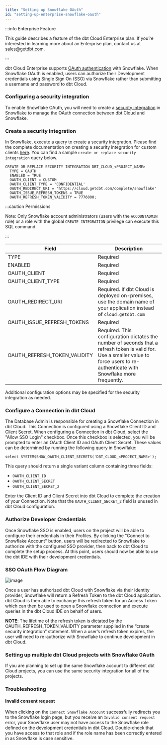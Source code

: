 ```yaml
---
title: "Setting up Snowflake OAuth"
id: "setting-up-enterprise-snowflake-oauth"
---
```


:::info Enterprise Feature

This guide describes a feature of the dbt Cloud Enterprise plan. If you’re interested in learning more about an Enterprise plan, contact us at sales@getdbt.com.

:::

dbt Cloud Enterprise supports [OAuth authentication](https://docs.snowflake.net/manuals/user-guide/oauth-intro.html) with Snowflake. When Snowflake OAuth is enabled, users can authorize their Development credentials using Single Sign On (SSO) via Snowflake rather than submitting a username and password to dbt Cloud.

### Configuring a security integration
To enable Snowflake OAuth, you will need to create a [security integration](https://docs.snowflake.net/manuals/sql-reference/sql/create-security-integration.html) in Snowflake to manage the OAuth connection between dbt Cloud and Snowflake.

### Create a security integration

In Snowflake, execute a query to create a security integration. Please find the complete documentation on creating a security integration for custom clients [here](https://docs.snowflake.net/manuals/sql-reference/sql/create-security-integration.html#syntax). You can find a sample `create or replace security integration` query below.

```
CREATE OR REPLACE SECURITY INTEGRATION DBT_CLOUD_<PROJECT_NAME>
  TYPE = OAUTH
  ENABLED = TRUE
  OAUTH_CLIENT = CUSTOM
  OAUTH_CLIENT_TYPE = 'CONFIDENTIAL'
  OAUTH_REDIRECT_URI = 'https://cloud.getdbt.com/complete/snowflake'
  OAUTH_ISSUE_REFRESH_TOKENS = TRUE
  OAUTH_REFRESH_TOKEN_VALIDITY = 7776000;
```

:::caution Permissions

  Note: Only Snowflake account administrators (users with the `ACCOUNTADMIN` role) or a role with the global `CREATE INTEGRATION` privilege can execute this SQL command.

:::

| Field | Description |
| ----- | ----------- |
| TYPE  | Required |
| ENABLED  | Required |
| OAUTH_CLIENT  | Required |
| OAUTH_CLIENT_TYPE  | Required |
| OAUTH_REDIRECT_URI  | Required. If dbt Cloud is deployed on-premises, use the domain name of your application instead of `cloud.getdbt.com` |
| OAUTH_ISSUE_REFRESH_TOKENS  | Required |
| OAUTH_REFRESH_TOKEN_VALIDITY  | Required. This configuration dictates the number of seconds that a refresh token is valid for. Use a smaller value to force users to re-authenticate with Snowflake more frequently. |

Additional configuration options may be specified for the security integration as needed.

### Configure a Connection in dbt Cloud

The Database Admin is responsible for creating a Snowflake Connection in dbt Cloud. This Connection is configured using a Snowflake Client ID and Client Secret. When configuring a Connection in dbt Cloud, select the "Allow SSO Login" checkbox. Once this checkbox is selected, you will be prompted to enter an OAuth Client ID and OAuth Client Secret. These values can be determined by running the following query in Snowflake:

```
select SYSTEM$SHOW_OAUTH_CLIENT_SECRETS('DBT_CLOUD_<PROJECT_NAME>');
```

This query should return a single variant column containing three fields:
- `OAUTH_CLIENT_ID`
- `OAUTH_CLIENT_SECRET`
- `OAUTH_CLIENT_SECRET_2`

Enter the Client ID and Client Secret into dbt Cloud to complete the creation of your Connection. Note that the `OAUTH_CLIENT_SECRET_2` field is unused in dbt Cloud configuration.

<Lightbox src="/img/docs/dbt-cloud/dbt-cloud-enterprise/1bd0c42-Screen_Shot_2020-03-10_at_6.20.05_PM.png" title="Configuring OAuth credentials in the dbt Cloud UI" />

### Authorize Developer Credentials

Once Snowflake SSO is enabled, users on the project will be able to configure their credentials in their Profiles. By clicking the "Connect to Snowflake Account" button, users will be redirected to Snowflake to authorize with the configured SSO provider, then back to dbt Cloud to complete the setup process. At this point, users should now be able to use the dbt IDE with their development credentials.

### SSO OAuth Flow Diagram

![image](https://user-images.githubusercontent.com/46451573/84427818-841b3680-abf3-11ea-8faf-693d4a39cffb.png)

Once a user has authorized dbt Cloud with Snowflake via their identity provider, Snowflake will return a Refresh Token to the dbt Cloud application. dbt Cloud is then able to exchange this refresh token for an Access Token which can then be used to open a Snowflake connection and execute queries in the dbt Cloud IDE on behalf of users.

**NOTE**: The lifetime of the refresh token is dictated by the OAUTH_REFRESH_TOKEN_VALIDITY parameter supplied in the “create security integration” statement. When a user’s refresh token expires, the user will need to re-authorize with Snowflake to continue development in dbt Cloud.

### Setting up multiple dbt Cloud projects with Snowflake 0Auth
If you are planning to set up the same Snowflake account to different dbt Cloud projects, you can use the same security integration for all of the projects. 

### Troubleshooting

#### Invalid consent request
When clicking on the `Connect Snowflake Account` successfully redirects you to the Snowflake login page, but you receive an `Invalid consent request` error, your Snowflake user may not have access to the Snowflake role defined on the development credentials in dbt Cloud. Double-check that you have access to that role and if the role name has been correctly entered in as Snowflake is case sensitive. 


